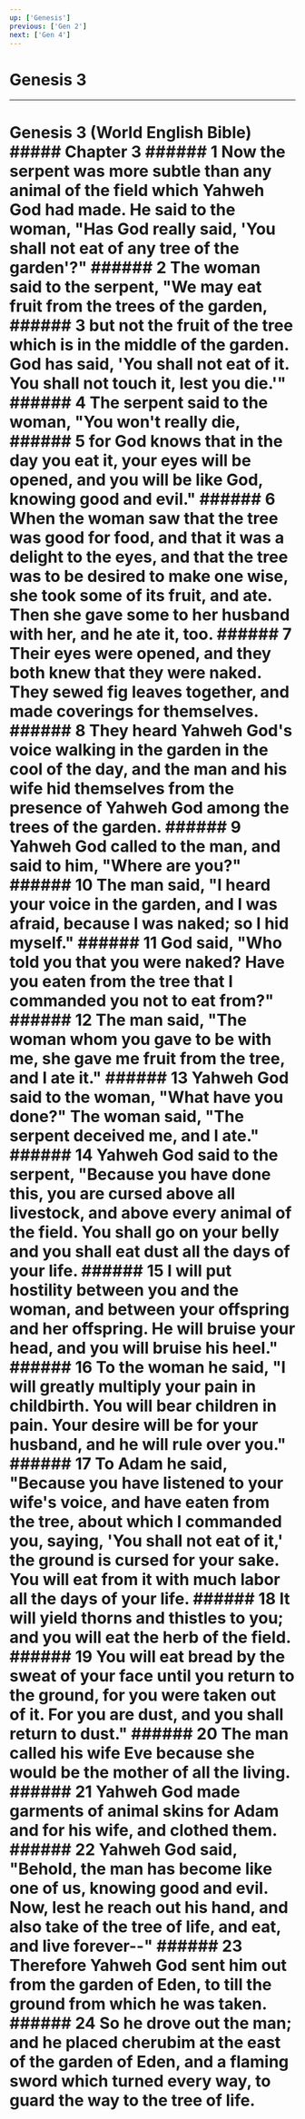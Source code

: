 ```yaml
---
up: ['Genesis']
previous: ['Gen 2']
next: ['Gen 4']
---
```

# Genesis 3
***

# Genesis 3 (World English Bible) ##### Chapter 3 ###### 1 Now the serpent was more subtle than any animal of the field which Yahweh God had made. He said to the woman, "Has God really said, 'You shall not eat of any tree of the garden'?" ###### 2 The woman said to the serpent, "We may eat fruit from the trees of the garden, ###### 3 but not the fruit of the tree which is in the middle of the garden. God has said, 'You shall not eat of it. You shall not touch it, lest you die.'" ###### 4 The serpent said to the woman, "You won't really die, ###### 5 for God knows that in the day you eat it, your eyes will be opened, and you will be like God, knowing good and evil." ###### 6 When the woman saw that the tree was good for food, and that it was a delight to the eyes, and that the tree was to be desired to make one wise, she took some of its fruit, and ate. Then she gave some to her husband with her, and he ate it, too. ###### 7 Their eyes were opened, and they both knew that they were naked. They sewed fig leaves together, and made coverings for themselves. ###### 8 They heard Yahweh God's voice walking in the garden in the cool of the day, and the man and his wife hid themselves from the presence of Yahweh God among the trees of the garden. ###### 9 Yahweh God called to the man, and said to him, "Where are you?" ###### 10 The man said, "I heard your voice in the garden, and I was afraid, because I was naked; so I hid myself." ###### 11 God said, "Who told you that you were naked? Have you eaten from the tree that I commanded you not to eat from?" ###### 12 The man said, "The woman whom you gave to be with me, she gave me fruit from the tree, and I ate it." ###### 13 Yahweh God said to the woman, "What have you done?" The woman said, "The serpent deceived me, and I ate." ###### 14 Yahweh God said to the serpent, "Because you have done this, you are cursed above all livestock, and above every animal of the field. You shall go on your belly and you shall eat dust all the days of your life. ###### 15 I will put hostility between you and the woman, and between your offspring and her offspring. He will bruise your head, and you will bruise his heel." ###### 16 To the woman he said, "I will greatly multiply your pain in childbirth. You will bear children in pain. Your desire will be for your husband, and he will rule over you." ###### 17 To Adam he said, "Because you have listened to your wife's voice, and have eaten from the tree, about which I commanded you, saying, 'You shall not eat of it,' the ground is cursed for your sake. You will eat from it with much labor all the days of your life. ###### 18 It will yield thorns and thistles to you; and you will eat the herb of the field. ###### 19 You will eat bread by the sweat of your face until you return to the ground, for you were taken out of it. For you are dust, and you shall return to dust." ###### 20 The man called his wife Eve because she would be the mother of all the living. ###### 21 Yahweh God made garments of animal skins for Adam and for his wife, and clothed them. ###### 22 Yahweh God said, "Behold, the man has become like one of us, knowing good and evil. Now, lest he reach out his hand, and also take of the tree of life, and eat, and live forever--" ###### 23 Therefore Yahweh God sent him out from the garden of Eden, to till the ground from which he was taken. ###### 24 So he drove out the man; and he placed cherubim at the east of the garden of Eden, and a flaming sword which turned every way, to guard the way to the tree of life.
